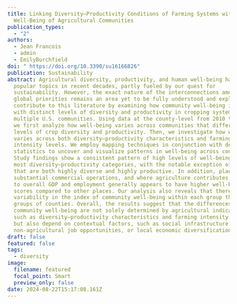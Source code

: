 ```yaml
---
title: Linking Diversity–Productivity Conditions of Farming Systems with the
  Well-Being of Agricultural Communities
publication_types:
  - "2"
authors:
  - Jean Francois
  - admin
  - EmilyBurchfield
doi: " https://doi.org/10.3390/su16166826"
publication: Sustainability
abstract: Agricultural diversity, productivity, and human well-being have been
  popular topics in recent decades, partly fueled by our quest for
  sustainability. However, the exact nature of the interconnections among these
  global priorities remains an area yet to be fully understood and explored. We
  contribute to this literature by examining how community well-being interacts
  with distinct levels of diversity and productivity in cropping systems across
  multiple U.S. communities. Using data at the county-level from 2010 to 2019,
  we first analyze how well-being varies across communities that differ in their
  levels of crop diversity and productivity. Then, we investigate how well-being
  varies across both diversity–productivity characteristics and farming
  intensity levels. We employ mapping techniques in conjunction with descriptive
  statistics to uncover and visualize patterns in well-being across contexts.
  Study findings show a consistent pattern of high levels of well-being across
  most diversity–productivity categories, with the notable exception of areas
  that are both highly diverse and highly productive. In addition, places with
  substantial commercial operations, and where agriculture contributes greatly
  to overall GDP and employment generally appears to have higher well-being
  scores compared to other places. Our analysis also reveals that there is more
  variability in the index of community well-being within each group than across
  groups of counties. Overall, the results suggest that the differences in
  community well-being are not solely determined by agricultural indicators,
  such as diversity–productivity characteristics and farming intensity levels,
  but also depend on contextual factors, such as social infrastructure,
  non-agricultural job opportunities, or local economic diversification.
draft: false
featured: false
tags:
  - diversity
image:
  filename: featured
  focal_point: Smart
  preview_only: false
date: 2024-08-22T15:17:08.161Z
---
```

